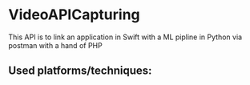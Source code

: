 # VideoAPICapturing
This API is to link an application in Swift with a ML pipline in Python via postman with a hand of PHP

<h2> Used platforms/techniques:</h2>

<p align="center"> 
 
  
</p>
